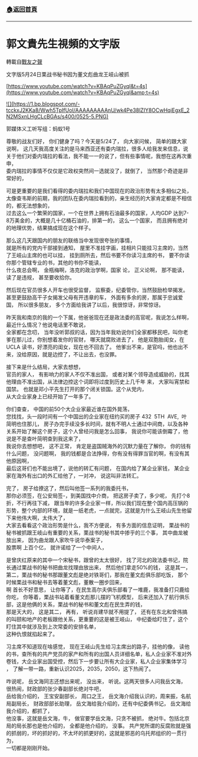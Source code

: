 ###  [:house:返回首頁](https://github.com/ourhimalayas/txt)
---
# 郭文貴先生視頻的文字版
轉載自[戰友之聲](http://littleantvoice.blogspot.com)

文字版5月24日栗战书秘书因为董文彪曲龙王岐山被抓


[https://www.youtube.com/watch?v=KBAqPuZGyqI&t=4s](https://www.youtube.com/watch?v=KBAqPuZGyqI&amp;t=4s)

[!\[\](https://1.bp.blogspot.com/-tcckxJ2KKa8/Wwh5TpIfUoI/AAAAAAAAAnU/wk4Pe38lZIY8OCwHqiEgxE_2N2MSxnLHgCLcBGAs/s400/0525-5.PNG)](https://1.bp.blogspot.com/-tcckxJ2KKa8/Wwh5TpIfUoI/AAAAAAAAAnU/wk4Pe38lZIY8OCwHqiEgxE_2N2MSxnLHgCLcBGAs/s1600/0525-5.PNG)




郭媒体义工听写组：蚂蚁1号


尊敬的战友们好， 你们健身了吗？今天是5/24了， 向大家问候， 简单的跟大家说啊， 这几天我高度关注的是马来西亚还有委内瑞拉，很多人给我发来信息，说关于他们对委内瑞拉的看法，我不能一一的说了，但有些事情呢，我想在这再次重申，<br>委内瑞拉的事情不仅仅是它政权突然间一选就没了，就倒了， 当然那个奇迹是非常好的，

可是更重要的是我们看得的委内瑞拉和我们中国现在的政治形势有太多相似之处，太像查韦斯的前期，我的团队在委内瑞拉看到的，亲生经历的大家肯定都是不相信的，都无法想象的，<br>过去这么一个繁荣的国家，一个在世界上拥有石油最多的国家，人均GDP 达到7-8万美金的，大概是几十亿桶石油的，排第一的， 这么一个国家， 而且拥有绝对的地理优势，结果搞成现在这个样子。


那么这几天跟国内的朋友的联络当中发现很夸张的事情，<br>就是所有的党内干部接到通知， 屋里不准挂字画，挂相片只能挂习主席的，当然了王岐山主席的也可以挂， 挂到厕所去，然后书要不你读习主席的书， 要不你读你那个管辖专业的书，其他的书你不能读，<br>什么夜总会啊， 金瓶梅啊，洛克的政治学啊，国家 论， 正义论啊， 那不能读， 读了是违规， 甚至要收拾你。


然后现在官员很多人开车也很受监督， 监察委，纪委管你，当然鼓励检举揭发。<br>甚至更鼓励高干子女揭发父母有开违章的车， 外面有多余的房，那属于忠诚爱国， 所以很多朋友， 多个方面给我讲了以后，我很惊讶，非常惊讶。


昨天我和南京的我的一个下属，他爸爸现在还是政法委的高官呢，我说怎么样啊， 最近什么情况？他说电话里不敢说，<br>全家都在念叨， 当年没听郭叔的话，因为当年我劝说你们全家都移民吧，叫你老爹在那儿过，你别想着发你的官财， 哪天就腐败进去了， 他是双胞胎闺女，在UCLA 读书，好漂亮的闺女，现在也不回去了。 他爹出不来，是官吗，他也出不来，没给原因，就是边控了，不让出去，也没罪。


接下来是什么结局，大家去想想，<br>官员的家人， 有影响力的家人不仅不准出国， 或者对某个领导造成威胁的，找其他理由不准出国，从法律边控这个词即将过度到历史上几千年 来， 大家叫宵禁和国禁。 也就是邓小平先生打开的那个闭关锁国。这个从党内，<br>从大企业家身上已经开始了一年多了。


你们查查， 中国的前50个大企业家最近谁在国外晃荡，<br>您找找，头一段时间有一个中国出的企业家在纽约买的房子 432  5TH  AVE,  叶简明也住那儿， 房子办完手续没多长时间，就有不明人士通过中间商，以及各种关系开始了解这个房子，这个人曾经问我是怎么回事， 我说你可能该倒霉了，他说是不是查叶简明查到我这来了，<br>我说你去想想吧， 这不正常， 肯定是盗国贼海外的沉默力量在了解你， 你的钱有什么问题， 没问题啊， 我的钱都是合法挣得，你有没有得罪当官的啊，有没有其他原因啊，<br>最后这哥们也不能出境了，说他的转汇有问题， 在国内给了某企业家钱， 某企业家在海外有出口的外汇给他了，一对冲， 说这叫非法转汇。

完了， 房子给撩这了，然后叫他签一系列的我委托书，<br>那你必须签，在公安局签-，到美国找中介商， 把这房子卖了，多少呢， 先打个8折，不行再往下减， 跟当年的许多企业家一样，所以我们现在整个国内高压锅的形势，整个内部的环境，就是一纸老虎，一点就完，这就是为什么王岐山先生他留下来他伟大啊，太伟大了，<br>大家去看看这个政治形势是什么，我不方便说， 有多方面的信息证明， 栗战书的秘书被抓跟王岐山有重要的关系，栗战书的秘书其中掺乎的三个事， 其中曲龙被放出来， 因为曲龙跟人家吹牛说华泰案子，<br>股票啊 上百个亿， 就许诺给了一个中间人，

是曾庆红原来的其中一个宋秘书，跟曾的太太很好， 找了河北的政法委书记，院长通过栗战书的秘书把曲龙找理由放出来， 然后他们拿走50%的钱， 这是其一， 第二，栗战书的秘书那跟董文彪是绝对铁哥们，那我在董文彪俱乐部吃饭， 那个时候栗战书和秘书去等着董文彪，董散一圈步回来，<br>啊 首长不好意思， 让你等了，在民生高尔夫俱乐部看了一堆鹿，我准备打只鹿给你吃， 你等着，栗战书站着看董文彪那儿摆的飞机模型， 后来还加入了航行俱乐部，这是他俩的关系，栗战书的秘书和董文彪在民生弄的钱，<br>那是天大的， 这是其二， 再有， 听说肖建华就不用提了， 还有在东北和曾伟搞的叫颐和地产的老板跟他关系，更重要的这是被王岐山， 中纪委给盯住了，这个盯住其中就涉及到上次常委的安排名单，<br>这种仇恨就掐起来了。


习主席不知道现在啥感觉， 现在王岐山先生给习主席出的路子，挂他的像， 读他的书，查所有的共产党员的家产和所有的出国人员详细名单，私人企业家不准对外卷钱，大企业家出国受控，然后下一步要让所有大企业家，私人企业家集体学习<br>， 了解一带一路，重新认识2025，2035，2050，这下热闹了。


咋说呢， 岳文海同志还想出来呢， 没出来， 听说。这两天很多人问我岳文海， 很热闹，财政部的张少春副部长绝对牛吧，<br>岳给我介绍的， 王宝安副部长， 周口之王， 岳文海介绍我认识的，周来振，名航局副局长， 财政部部长助理， 岳文海给我介绍的，还有中纪委俩书记， 岳文海给我介绍的，都抓了，<br>他没事，这就是岳文海，牛， 做官要学岳文海，只贪不被抓， 绝对牛。包括北京局的局长那也是他介绍的， 全都是他介绍的， 没事。 共产党所谓的反腐败就是强的抓弱的，坏的抓好的，不太坏的抓更好的，这就是邪恶的乌托邦组织的一贯行为，<br>一切都是刚刚开始。